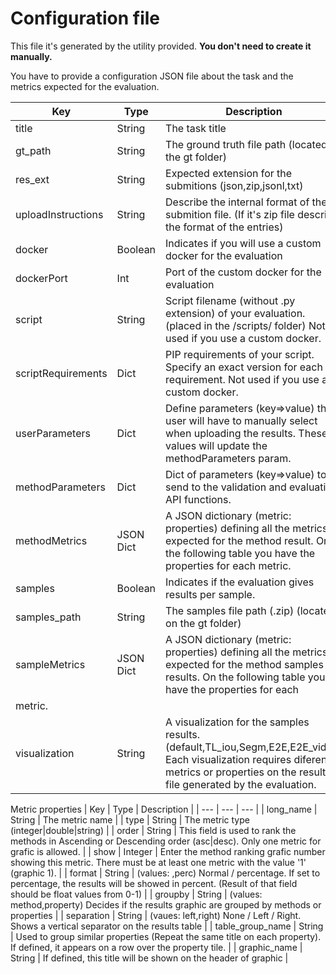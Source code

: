 # Configuration file
This file it's generated by the utility provided. **You don't need to create it manually.**

You have to provide a configuration JSON file about the task and the metrics expected for the evaluation.

| Key | Type | Description |
| --- | --- | --- |
| title | String | The task title |
| gt_path | String | The ground truth file path (located on the gt folder) |
| res_ext | String | Expected extension for the submitions (json,zip,jsonl,txt) |
| uploadInstructions | String | Describe the internal format of the submition file. (If it's zip file describe the format of the entries) |
| docker | Boolean | Indicates if you will use a custom docker for the evaluation  |
| dockerPort | Int | Port of the custom docker for the evaluation  |
| script | String | Script filename (without .py extension) of your evaluation. (placed in the /scripts/ folder) Not used if you use a custom docker. |
| scriptRequirements | Dict | PIP requirements of your script. Specify an exact version for each requirement. Not used if you use a custom docker.  |
| userParameters | Dict | Define parameters (key=>value) that user will have to manually select when uploading the results. These values will update the methodParameters param. |
| methodParameters | Dict | Dict of parameters (key=>value) to send to the validation and evaluation API functions. |
| methodMetrics | JSON Dict | A JSON dictionary (metric: properties) defining all the metrics expected for the method result. On the following table you have the properties for each metric.  |
| samples | Boolean | Indicates if the evaluation gives results per sample.  |
| samples_path | String | The samples file path (.zip) (located on the gt folder)  |
| sampleMetrics | JSON Dict | A JSON dictionary (metric: properties) defining all the metrics expected for the method samples results. On the following table you have the properties for each 
metric.  |
| visualization | String | A visualization for the samples results. (default,TL_iou,Segm,E2E,E2E_video) Each visualization requires diferent metrics or properties on the results file generated by the evaluation. |


Metric properties
| Key | Type | Description |
| --- | --- | --- |
| long_name | String | The metric name |
| type | String | The metric type (integer|double|string) |
| order | String | This field is used to rank the methods in Ascending or Descending order (asc|desc). Only one metric for grafic is allowed. |
| show | Integer |  Enter the method ranking grafic number showing this metric. There must be at least one metric with the value '1' (graphic 1).  |
| format | String | (values: ,perc) Normal / percentage. If set to percentage, the results will be showed in percent. (Result of that field should be float values from 0-1)  |
| groupby | String | (values: method,property) Decides if the results graphic are grouped by methods or properties  |
| separation | String | (vaues: left,right) None / Left / Right. Shows a vertical separator on the results table  |
| table_group_name | String | Used to group similar properties (Repeat the same title on each property). If defined, it appears on a row over the property tile.  |
| graphic_name | String | If defined, this title will be shown on the header of graphic |

